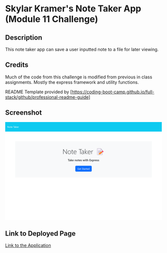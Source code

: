 # Skylar Kramer's Note Taker App (Module 11 Challenge)

## Description

This note taker app can save a user inputted note to a file for later viewing.

## Credits

Much of the code from this challenge is modified from previous in class assignments. Mostly the express framework and utility functions.

README Template provided by [https://coding-boot-camp.github.io/full-stack/github/professional-readme-guide]

## Screenshot

![screenshot of deployed website](./public/assets/notetakermod11.herokuapp.com_(Nest%20Hub%20Max).png)

## Link to Deployed Page

[Link to the Application](https://notetakermod11.herokuapp.com/)